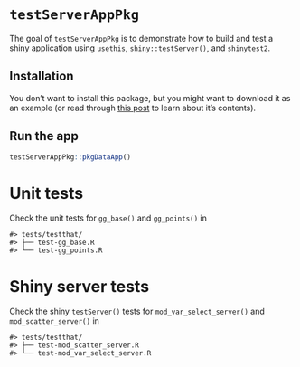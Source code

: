 
<!-- README.md is generated from README.Rmd. Please edit that file -->

# `testServerAppPkg`

<!-- badges: start -->
<!-- badges: end -->

The goal of `testServerAppPkg` is to demonstrate how to build and test a shiny
application using `usethis`, `shiny::testServer()`, and `shinytest2`.

## Installation

You don’t want to install this package, but you might want to download
it as an example (or read through [this
post](https://mjfrigaard.github.io/posts/testing-shiny/) to learn about
it’s contents).

## Run the app

``` r
testServerAppPkg::pkgDataApp()
```

# Unit tests

Check the unit tests for `gg_base()` and `gg_points()` in

    #> tests/testthat/
    #> ├── test-gg_base.R
    #> └── test-gg_points.R

# Shiny server tests

Check the shiny `testServer()` tests for `mod_var_select_server()` and
`mod_scatter_server()` in

    #> tests/testthat/
    #> ├── test-mod_scatter_server.R
    #> └── test-mod_var_select_server.R
